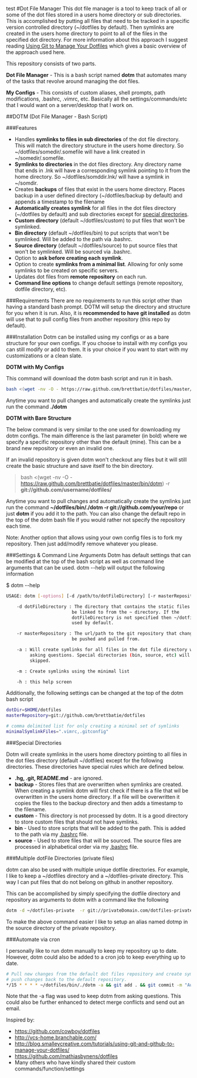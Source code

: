test
#Dot File Manager
This dot file manager is a tool to keep track of all or some of the dot files stored in a users home directory or sub directories. This is accomplished by putting all files that need to be tracked in a specific version controlled directory (~/dotfiles by default). Then symlinks are created in the users home directory to point to all of the files in the specified dot directory. For more information about this approach I suggest reading [Using Git to Manage Your Dotfiles](http://blog.smalleycreative.com/tutorials/using-git-and-github-to-manage-your-dotfiles/) which gives a basic overview of the approach used here.

This repository consists of two parts.

**Dot File Manager** - This is a bash script named **dotm** that automates many of the tasks that revolve around managing the dot files.

**My Configs** - This consists of custom aliases, shell prompts, path modifications, .bashrc, .vimrc, etc. Basically all the settings/commands/etc that I would want on a server/desktop that I work on.

##DOTM (Dot File Manager - Bash Script)

###Features
* Handles **symlinks to files in sub directories** of the dot file directory. This will match the directory structure in the users home directory. So ~/dotfiles/somedir/.somefile will have a link created in ~/somedir/.somefile.
* **Symlinks to directories** in the dot files directory. Any directory name that ends in .lnk will have a corresponding symlink pointing to it from the home directory. So ~/dotfiles/somddir.lnk/ will have a symlink in ~/somdir.
* Creates **backups** of files that exist in the users home directory. Places backup in a user defined directory (~/dotfiles/backup by default) and appends a timestamp to the filename
* **Automatically creates symlink** for all files in the dot files directory (~/dotfiles by default) and sub directories except for [special directories](#Special-Directories).
* **Custom directory** (default ~/dotfiles/custom) to put files that won't be symlinked.
* **Bin directory** (default ~/dotfiles/bin) to put scripts that won't be symlinked. Will be added to the path via .bashrc.
* **Source directory** (default ~/dotfiles/source) to put source files that won't be symlinked. Will be sourced via .bashrc.
* Option to **ask before creating each symlink**.
* Option to create **symlinks from a minimal list**. Allowing for only some symlinks to be created on specific servers.
* Updates dot files from **remote repository** on each run.
* **Command line options** to change default settings (remote repository, dotfile directory, etc).

###Requirements
There are no requirements to run this script other than having a standard bash prompt. DOTM will setup the directory and structure for you when it is run. Also, it is **recommended to have git installed** as dotm will use that to pull config files from another repository (this repo by default).

###Installation
Dotm can be installed using my configs or as a bare structure for your own configs. If you choose to install with my configs you can still modify or add to them. It is your choice if you want to start with my customizations or a clean slate.

**DOTM with My Configs**

This command will download the dotm bash script and run it in bash.

```bash
bash <(wget -nv -O - https://raw.github.com/brettbatie/dotfiles/master/bin/dotm)
```

Anytime you want to pull changes and automatically create the symlinks just run the command **./dotm**

**DOTM with Bare Structure**

The below command is very similar to the one used for downloading my dotm configs. The main difference is the last parameter (in bold) where we specify a specific repository other than the default (mine). This can be a brand new repository or even an invalid one.

If an invalid repository is given dotm won't checkout any files but it will still create the basic structure and save itself to the bin directory.

> bash <(wget -nv -O - https://raw.github.com/brettbatie/dotfiles/master/bin/dotm) -r **git://github.com/username/dotfiles/**

Anytime you want to pull changes and automatically create the symlinks just run the command **~/dotfiles/bin/./dotm -r git://github.com/your/repo** or just **dotm** if you add it to the path. You can also change the default repo in the top of the dotm bash file if you would rather not specify the repository each time.

Note: Another option that allows using your own config files is to fork my repository. Then just add/modify remove whatever you please.

###Settings & Command Line Arguments
Dotm has default settings that can be modified at the top of the bash script as well as command line arguments that can be used. dotm --help will output the following information

$ dotm --help

```bash
USAGE: dotm [-options] [-d /path/to/dotFileDirectory] [-r masterRepository]

    -d dotFileDirectory : The directory that contains the static files that will
                         be linked to from the ~ directory. If the 
                         dotFileDirectory is not specified then ~/dotfiles is
                         used by default.

    -r masterRepository : The url/path to the git repository that changes will 
                         be pushed and pulled from.

    -a : Will create symlinks for all files in the dot file directory without 
         asking questions. Special directories (bin, source, etc) will still be
         skipped.

    -m : Create symlinks using the minimal list

    -h : this help screen
```
Additionally, the following settings can be changed at the top of the dotm bash script

```bash
dotDir=$HOME/dotfiles
masterRepository=git://github.com/brettbatie/dotfiles

# comma delimited list for only creating a minimal set of symlinks
minimalSymlinkFiles=".vimrc,.gitconfig"
```

###Special Directories

Dotm will create symlinks in the users home directory pointing to all files in the dot files directory (default ~/dotfiles) except for the following directories. These directories have special rules which are defined below.

* **.hg, .git, README.md** - are ignored.
* **backup** - Stores files that are overwritten when symlinks are created. When creating a symlink dotm will first check if there is a file that wil be overwritten in the users home directory. If a file will be overwritten it copies the files to the backup directory and then adds a timestamp to the filename.
* **custom** - This directory is not processed by dotm. It is a good directory to store custom files that should not have symlinks.
* **bin** - Used to store scripts that will be added to the path. This is added to the path via my [.bashrc](https://github.com/brettbatie/dotfiles/blob/master/.bashrc) file.
* **source** - Used to store files that will be sourced. The source files are processed in alphabetical order via my [.bashrc](https://github.com/brettbatie/dotfiles/blob/master/.bashrc) file.

###Multiple dotFile Directories (private files)

dotm can also be used with multiple unique dotfile directories. For example, I like to keep a ~/dotfiles directory and a ~/dotfiles-private directory. This way I can put files that do not belong on github in another repository.

This can be accomplished by simply specifying the dotfile directory and repository as arguments to dotm with a command like the following

```bash
dotm -d ~/dotfiles-private  -r git://privateDomain.com/dotfiles-private
```

To make the above command easier I like to setup an alias named dotmp in the source directory of the private repository.

###Automate via cron

I personally like to run dotm manually to keep my repository up to date. However, dotm could also be added to a cron job to keep everything up to date. 

```bash
# Pull new changes from the default dot files repository and create symlinks. Then 
# push changes back to the default repository.
*/15 * * * * ~/dotfiles/bin/./dotm -a && git add . && git commit -m "Auto commit dot files" && git push
```

Note that the -a flag was used to keep dotm from asking questions. This could also be further enhanced to detect merge conflicts and send out an email.

Inspired by:

* https://github.com/cowboy/dotfiles
* http://vcs-home.branchable.com/
* http://blog.smalleycreative.com/tutorials/using-git-and-github-to-manage-your-dotfiles/
* https://github.com/mathiasbynens/dotfiles
* Many others who have kindly shared their custom commands/function/settings
